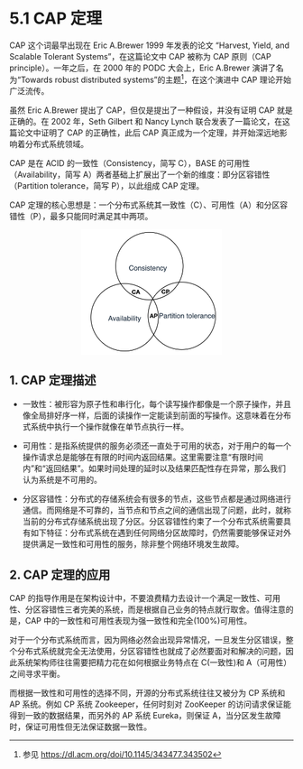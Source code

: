 # 5.1 CAP 定理

CAP 这个词最早出现在 Eric A.Brewer 1999 年发表的论文 “Harvest, Yield, and Scalable Tolerant Systems”，在这篇论文中 CAP 被称为 CAP 原则（CAP principle）。一年之后，在 2000 年的 PODC 大会上，Eric A.Brewer 演讲了名为“Towards robust distributed systems”的主题[^2]，在这个演进中 CAP 理论开始广泛流传。

虽然 Eric A.Brewer 提出了 CAP，但仅是提出了一种假设，并没有证明 CAP 就是正确的。在 2002 年，Seth Gilbert 和 Nancy Lynch 联合发表了一篇论文，在这篇论文中证明了 CAP 的正确性，此后 CAP 真正成为一个定理，并开始深远地影响着分布式系统领域。




CAP 是在 ACID 的一致性（Consistency，简写 C），BASE 的可用性（Availability，简写 A）两者基础上扩展出了一个新的维度：即分区容错性（Partition tolerance，简写 P），以此组成 CAP 定理。

CAP 定理的核心思想是：一个分布式系统其一致性（C）、可用性（A）和分区容错性（P），最多只能同时满足其中两项。

<div  align="center">
	<img src="../assets/cap.png" width = "250"  align=center />
</div>

## 1. CAP 定理描述

- 一致性：被形容为原子性和串行化，每个读写操作都像是一个原子操作，并且像全局排好序一样，后面的读操作一定能读到前面的写操作。这意味着在分布式系统中执行一个操作就像在单节点执行一样。

- 可用性：是指系统提供的服务必须还一直处于可用的状态，对于用户的每一个操作请求总是能够在有限的时间内返回结果。这里需要注意“有限时间内”和“返回结果”。如果时间处理的延时以及结果匹配性存在异常，那么我们认为系统是不可用的。

- 分区容错性：分布式的存储系统会有很多的节点，这些节点都是通过网络进行通信。而网络是不可靠的，当节点和节点之间的通信出现了问题，此时，就称当前的分布式存储系统出现了分区。分区容错性约束了一个分布式系统需要具有如下特征：分布式系统在遇到任何网络分区故障时，仍然需要能够保证对外提供满足一致性和可用性的服务，除非整个网络环境发生故障。


## 2. CAP 定理的应用

CAP 的指导作用是在架构设计中，不要浪费精力去设计一个满足一致性、可用性、分区容错性三者完美的系统，而是根据自己业务的特点就行取舍。值得注意的是，CAP 中的一致性和可用性表现为强一致性和完全(100%)可用性。

对于一个分布式系统而言，因为网络必然会出现异常情况，一旦发生分区错误，整个分布式系统就完全无法使用，分区容错性也就成了必然要面对和解决的问题，因此系统架构师往往需要把精力花在如何根据业务特点在 C(一致性)和 A（可用性）之间寻求平衡。

而根据一致性和可用性的选择不同，开源的分布式系统往往又被分为 CP 系统和 AP 系统。例如 CP 系统 Zookeeper，任何时刻对 ZooKeeper 的访问请求保证能得到一致的数据结果，而另外的 AP 系统 Eureka，则保证 A，当分区发生故障时，保证可用性但无法保证数据一致性。


[^2]: 参见 https://dl.acm.org/doi/10.1145/343477.343502